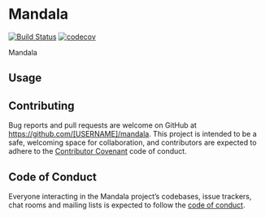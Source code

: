 # Mandala

[![Build Status](https://travis-ci.org/ohr486/mandala.svg?branch=develop)](https://travis-ci.org/ohr486/mandala)
[![codecov](https://codecov.io/gh/ohr486/mandala/branch/develop/graph/badge.svg)](https://codecov.io/gh/ohr486/mandala)

Mandala

## Usage

## Contributing

Bug reports and pull requests are welcome on GitHub at https://github.com/[USERNAME]/mandala. This project is intended to be a safe, welcoming space for collaboration, and contributors are expected to adhere to the [Contributor Covenant](http://contributor-covenant.org) code of conduct.

## Code of Conduct

Everyone interacting in the Mandala project’s codebases, issue trackers, chat rooms and mailing lists is expected to follow the [code of conduct](https://github.com/[USERNAME]/mandala/blob/master/CODE_OF_CONDUCT.md).

